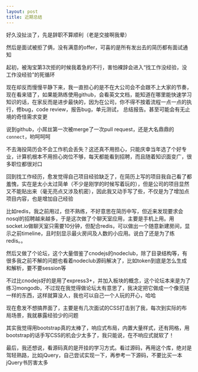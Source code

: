 ```yaml
---
layout: post
title: 近期总结
---
```


好久没扯淡了，先是辞职不算顺利（老是交接啊我晕）

然后是面试被拒了俩，没有满意的offer，可喜的是所有发出去的简历都有面试通知

起初，被淘宝第3次拒的时候我着急的不行，害怕裸辞会进入“找工作没经验，没工作没经验”的死循环

现在却反而慢慢平静下来，我一直担心的是不在大公司会不会跟不上大家的节奏，现在看来错了，如果能熟练使用github，会看英文文档，能知道在哪里能快速学习知识的话，在家反而是进步最快的，因为在公司，你不得不按着流程一点一点的执行，修bug，code review，报告bug，单元测试， 总结报告。甚至可能会有无止境的奇怪需求变更

说到github，小屌丝第一次被merge了一次pull request，还是大名鼎鼎的`connect`，哟呵呵呵

不去海投简历会不会工作机会丢失？这还真不用担心，只能庆幸当年选了个好专业，计算机根本不用担心岗位不够，每天都能看到招聘，而且随着知识面变广，很多职位都很对口

回到找工作经历，愈发觉得自己项目经验缺乏了，在简历上写的项目我自己看了都羞愧，实在是太小太过简单（不少是刚学的时候写着玩的），但是公司的项目显然又不能贴出来（毫无亮点又涉及机密），因此我又动手写了些，不仅是为了增加点项目内容，也是增加自己经验

比如redis，我之前用过，但不熟练，不好意思在简历中写，但近来发现要求会nosql的招聘越来越多，于是这次做了个聊天室应用，主要是手机上用。用socket.io做聊天室只需要10分钟，但配合redis，可以做出一个随意新建房间，显示之前timeline，且时刻显示最火房间及人数的小应用。说白了还是为了练redis。。

然后又做了个论坛，这个大量借鉴了cnodejs的nodeclub，除了目录结构等，有很多我之前不解的问题也看着nodeclub源码解决了，比如token到底是怎么生成和解析，要不要session等

不过比cnodejs好的是用了express3+，并加入板块的概念，这个论坛本来是为了练习mongodb，不过现在我觉得做论坛太有意思了，我决定把它做成一个像觅链一样的东西，这样就算没人，我也可以自己一个人玩的开心，哈哈

现在愈发不想搞界面了，主要是有几次面试的CSS打击到了我，每次到实际的布局场景，我就暴露经验少的问题

其实我觉得用bootstrap真的太棒了，响应式布局，内置大量样式，还有网格，用bootstrap的话手写CSS的机会少太多了，我只能说，在不响应式就软了！

最后，我还想说，看源码真的是开挂的学习方式。看过源码，再用这个库，绝对是驾轻熟路，比如jQuery，自己尝试实现一下，再参考一下源码，不要比买一本jQuery书厉害太多

